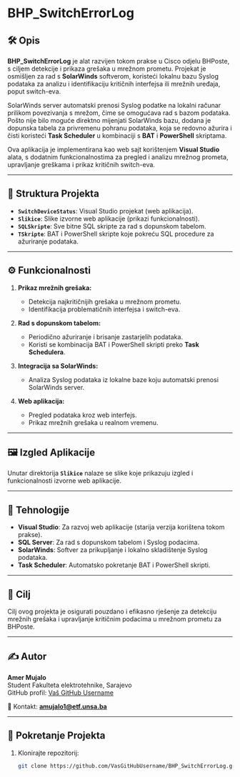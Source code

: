 # BHP_SwitchErrorLog

## 🛠️ Opis
**BHP_SwitchErrorLog** je alat razvijen tokom prakse u Cisco odjelu BHPoste, s ciljem detekcije i prikaza grešaka u mrežnom prometu. Projekat je osmišljen za rad s **SolarWinds** softverom, koristeći lokalnu bazu Syslog podataka za analizu i identifikaciju kritičnih interfejsa ili mrežnih uređaja, poput switch-eva.

SolarWinds server automatski prenosi Syslog podatke na lokalni računar prilikom povezivanja s mrežom, čime se omogućava rad s bazom podataka. Pošto nije bilo moguće direktno mijenjati SolarWinds bazu, dodana je dopunska tabela za privremenu pohranu podataka, koja se redovno ažurira i čisti koristeći **Task Scheduler** u kombinaciji s **BAT** i **PowerShell** skriptama.

Ova aplikacija je implementirana kao web sajt korištenjem **Visual Studio** alata, s dodatnim funkcionalnostima za pregled i analizu mrežnog prometa, upravljanje greškama i prikaz kritičnih switch-eva.

---

## 📂 Struktura Projekta
- **`SwitchDeviceStatus`**: Visual Studio projekat (web aplikacija).
- **`Slikice`**: Slike izvorne web aplikacije (prikazi funkcionalnosti).
- **`SQLSkripte`**: Sve bitne SQL skripte za rad s dopunskom tabelom.
- **`TSkripte`**: BAT i PowerShell skripte koje pokreću SQL procedure za ažuriranje podataka.

---

## ⚙️ Funkcionalnosti
1. **Prikaz mrežnih grešaka:**
   - Detekcija najkritičnijih grešaka u mrežnom prometu.
   - Identifikacija problematičnih interfejsa i switch-eva.

2. **Rad s dopunskom tabelom:**
   - Periodično ažuriranje i brisanje zastarjelih podataka.
   - Koristi se kombinacija BAT i PowerShell skripti preko **Task Schedulera**.

3. **Integracija sa SolarWinds:**
   - Analiza Syslog podataka iz lokalne baze koju automatski prenosi SolarWinds server.

4. **Web aplikacija:**
   - Pregled podataka kroz web interfejs.
   - Prikaz mrežnih grešaka u realnom vremenu.

---

## 🖼️ Izgled Aplikacije
Unutar direktorija **`Slikice`** nalaze se slike koje prikazuju izgled i funkcionalnosti izvorne web aplikacije.

---

## 🔑 Tehnologije
- **Visual Studio**: Za razvoj web aplikacije (starija verzija korištena tokom prakse).
- **SQL Server**: Za rad s dopunskom tabelom i Syslog podacima.
- **SolarWinds**: Softver za prikupljanje i lokalno skladištenje Syslog podataka.
- **Task Scheduler**: Automatsko pokretanje BAT i PowerShell skripti.

---

## 🎯 Cilj
Cilj ovog projekta je osigurati pouzdano i efikasno rješenje za detekciju mrežnih grešaka i upravljanje kritičnim podacima u mrežnom prometu za BHPoste.

---

## ✍️ Autor
**Amer Mujalo**  
Student Fakulteta elektrotehnike, Sarajevo  
GitHub profil: [Vaš GitHub Username](https://github.com/amujalo1)  

📧 Kontakt: **amujalo1@etf.unsa.ba**

---

## 🚀 Pokretanje Projekta
1. Klonirajte repozitorij:
   ```bash
   git clone https://github.com/VasGitHubUsername/BHP_SwitchErrorLog.git
